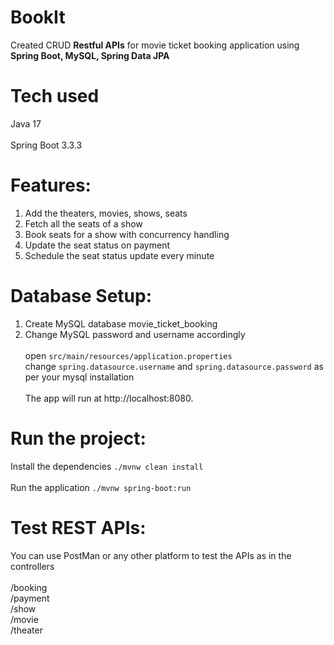 # BookIt
Created CRUD **Restful APIs** for movie ticket booking application using **Spring Boot, MySQL, Spring Data JPA**
# Tech used
Java 17<br><br>
Spring Boot 3.3.3
# Features: 
1. Add the theaters, movies, shows, seats
2. Fetch all the seats of a show
3. Book seats for a show with concurrency handling
4. Update the seat status on payment
5. Schedule the seat status update every minute
# Database Setup:
1. Create MySQL database movie_ticket_booking
2. Change MySQL password and username accordingly<br><br>
open ```src/main/resources/application.properties```<br>
change ```spring.datasource.username``` and ```spring.datasource.password``` as per your mysql installation<br><br>
The app will run at http://localhost:8080.
# Run the project:
Install the dependencies ```./mvnw clean install```<br><br>
Run the application ```./mvnw spring-boot:run```
# Test REST APIs:
You can use PostMan or any other platform to test the APIs as in the controllers<br><br>
/booking<br>
/payment<br>
/show<br>
/movie<br>
/theater<br>







   
   


